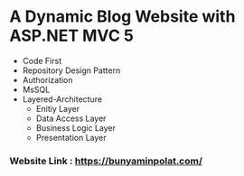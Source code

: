 # A Dynamic Blog Website with ASP.NET MVC 5

 - Code First
 - Repository Design Pattern
 - Authorization
 - MsSQL
 - Layered-Architecture
   - Enitiy Layer
   - Data Access Layer
   - Business Logic Layer
   - Presentation Layer 
### Website Link : https://bunyaminpolat.com/
